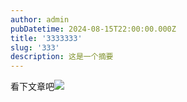 ```yaml
---
author: admin
pubDatetime: 2024-08-15T22:00:00.000Z
title: '3333333'
slug: '333'
description: 这是一个摘要
---
```


看下文章吧![](/8月4日.png)
